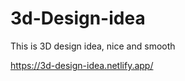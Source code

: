 # 3d-Design-idea  

This is 3D design idea, nice and smooth        

https://3d-design-idea.netlify.app/
